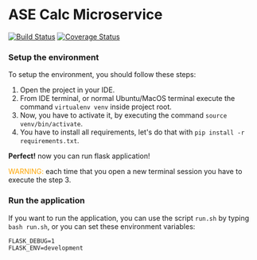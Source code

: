 # ASE Calc Microservice

[![Build Status](https://app.travis-ci.com/AleRus19/C_04.svg?branch=master)](https://app.travis-ci.com/AleRus19/C_04)
[![Coverage Status](https://coveralls.io/repos/github/AleRus19/C_04/badge.svg?branch=master)](https://coveralls.io/github/AleRus19/C_04?branch=master)
### Setup the environment

To setup the environment, you should follow these steps:

1. Open the project in your IDE.
2. From IDE terminal, or normal Ubuntu/MacOS terminal execute the command `virtualenv venv` inside project root.
3. Now, you have to activate it, by executing the command `source venv/bin/activate`.
4. You have to install all requirements, let's do that with `pip install -r requirements.txt`.

**Perfect!** now you can run flask application!

<span style="color:orange">WARNING:</span> each time that you open a new terminal session you have
to execute the step 3.


### Run the application

If you want to run the application, you can use the script `run.sh` by typing `bash run.sh`,
or you can set these environment variables:

```
FLASK_DEBUG=1
FLASK_ENV=development
```
